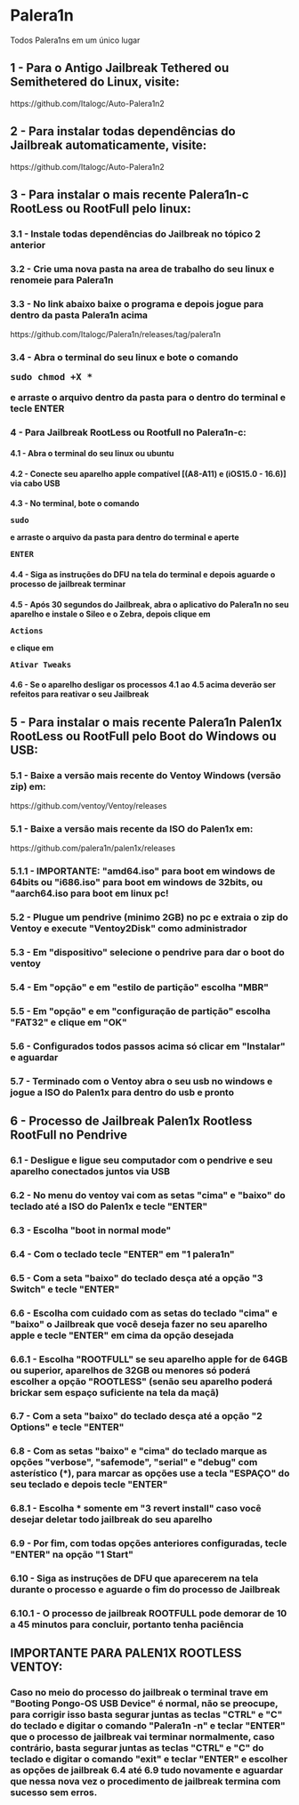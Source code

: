 # Palera1n
Todos Palera1ns em um único lugar

<h2>1 - Para o Antigo Jailbreak Tethered ou Semithetered do Linux, visite:</h2>
https://github.com/Italogc/Auto-Palera1n2

<h2>2 - Para instalar todas dependências do Jailbreak automaticamente, visite:</h2>
https://github.com/Italogc/Auto-Palera1n2

<h2>3 - Para instalar o mais recente Palera1n-c RootLess ou RootFull pelo linux:</h2>

<h3>3.1 - Instale todas dependências do Jailbreak no tópico 2 anterior</h3>

<h3>3.2 - Crie uma nova pasta na area de trabalho do seu linux e renomeie para Palera1n</h3>

<h3>3.3 - No link abaixo baixe o programa e depois jogue para dentro da pasta Palera1n acima</h3>
https://github.com/Italogc/Palera1n/releases/tag/palera1n

<h3>3.4 - Abra o terminal do seu linux e bote o comando <pre>sudo chmod +X *</pre> e arraste o arquivo dentro da pasta para o dentro do terminal e tecle ENTER</h3>

<h3>4 - Para Jailbreak RootLess ou Rootfull no Palera1n-c:</h3>
<h4>4.1 - Abra o terminal do seu linux ou ubuntu</h4>
<h4>4.2 - Conecte seu aparelho apple compatível [(A8-A11) e (iOS15.0 - 16.6)] via cabo USB</h4>
<h4>4.3 - No terminal, bote o comando <pre>sudo</pre> e arraste o arquivo da pasta para dentro do terminal e aperte <pre>ENTER</pre> </h4>
<h4>4.4 - Siga as instruções do DFU na tela do terminal e depois aguarde o processo de jailbreak terminar</h4>
<h4>4.5 - Após 30 segundos do Jailbreak, abra o aplicativo do Palera1n no seu aparelho e instale o Sileo e o Zebra, depois clique em <pre>Actions</pre> e clique em <pre>Ativar Tweaks</pre> </h4>
<h4>4.6 - Se o aparelho desligar os processos 4.1 ao 4.5 acima deverão ser refeitos para reativar o seu Jailbreak</h4>

<h2>5 - Para instalar o mais recente Palera1n Palen1x RootLess ou RootFull pelo Boot do Windows ou USB:</h2>
<h3>5.1 - Baixe a versão mais recente do Ventoy Windows (versão zip) em:</h3>
https://github.com/ventoy/Ventoy/releases

<h3>5.1 - Baixe a versão mais recente da ISO do Palen1x em:</h3>
https://github.com/palera1n/palen1x/releases
<h3>5.1.1 - IMPORTANTE: "amd64.iso" para boot em windows de 64bits ou "i686.iso" para boot em windows de 32bits, ou "aarch64.iso para boot em linux pc!</h3>
<h3>5.2 - Plugue um pendrive (minimo 2GB) no pc e extraia o zip do Ventoy e execute "Ventoy2Disk" como administrador</h3>
<h3>5.3 - Em "dispositivo" selecione o pendrive para dar o boot do ventoy</h3>
<h3>5.4 - Em "opção" e em "estilo de partição" escolha "MBR"</h3>
<h3>5.5 - Em "opção" e em "configuração de partição" escolha "FAT32" e clique em "OK"</h3>
<h3>5.6 - Configurados todos passos acima só clicar em "Instalar" e aguardar</h3>
<h3>5.7 - Terminado com o Ventoy abra o seu usb no windows e jogue a ISO do Palen1x para dentro do usb e pronto</h3>

<h2>6 - Processo de Jailbreak Palen1x Rootless RootFull no Pendrive</h2>
<h3>6.1 - Desligue e ligue seu computador com o pendrive e seu aparelho conectados juntos via USB</h3>
<h3>6.2 - No menu do ventoy vai com as setas "cima" e "baixo" do teclado até a ISO do Palen1x e tecle "ENTER"</h3>
<h3>6.3 - Escolha "boot in normal mode"</h3>
<h3>6.4 - Com o teclado tecle "ENTER" em "1 palera1n"</h3>
<h3>6.5 - Com a seta "baixo" do teclado desça até a opção "3 Switch" e tecle "ENTER"</h3>
<h3>6.6 - Escolha com cuidado com as setas do teclado "cima" e "baixo" o Jailbreak que você deseja fazer no seu aparelho apple e tecle "ENTER" em cima da opção desejada</h3>
<h3>6.6.1 - Escolha "ROOTFULL" se seu aparelho apple for de 64GB ou superior, aparelhos de 32GB ou menores só poderá escolher a opção "ROOTLESS" (senão seu aparelho poderá brickar sem espaço suficiente na tela da maçã)</h3>
<h3>6.7 - Com a seta "baixo" do teclado desça até a opção "2 Options" e tecle "ENTER"</h3>
<h3>6.8 - Com as setas "baixo" e "cima" do teclado marque as opções "verbose", "safemode", "serial" e "debug" com asterístico (*), para marcar as opções use a tecla "ESPAÇO" do seu teclado e depois tecle "ENTER"</h3>
<h3>6.8.1 - Escolha * somente em "3 revert install" caso você desejar deletar todo jailbreak do seu aparelho</h3>
<h3>6.9 - Por fim, com todas opções anteriores configuradas, tecle "ENTER" na opção "1 Start"</h3>
<h3>6.10 - Siga as instruções de DFU que aparecerem na tela durante o processo e aguarde o fim do processo de Jailbreak</h3>
<h3>6.10.1 - O processo de jailbreak ROOTFULL pode demorar de 10 a 45 minutos para concluir, portanto tenha paciência</h3>

<h2>IMPORTANTE PARA PALEN1X ROOTLESS VENTOY:</h3>
<h3>Caso no meio do processo do jailbreak o terminal trave em "Booting Pongo-OS USB Device" é normal, não se preocupe, para corrigir isso basta segurar juntas as teclas "CTRL" e "C" do teclado e digitar o comando "Palera1n -n" e teclar "ENTER" que o processo de jailbreak vai terminar normalmente, caso contrário, basta segurar juntas as teclas "CTRL" e "C" do teclado e digitar o comando "exit" e teclar "ENTER" e escolher as opções de jailbreak 6.4 até 6.9 tudo novamente e aguardar que nessa nova vez o procedimento de jailbreak termina com sucesso sem erros.</h3>















